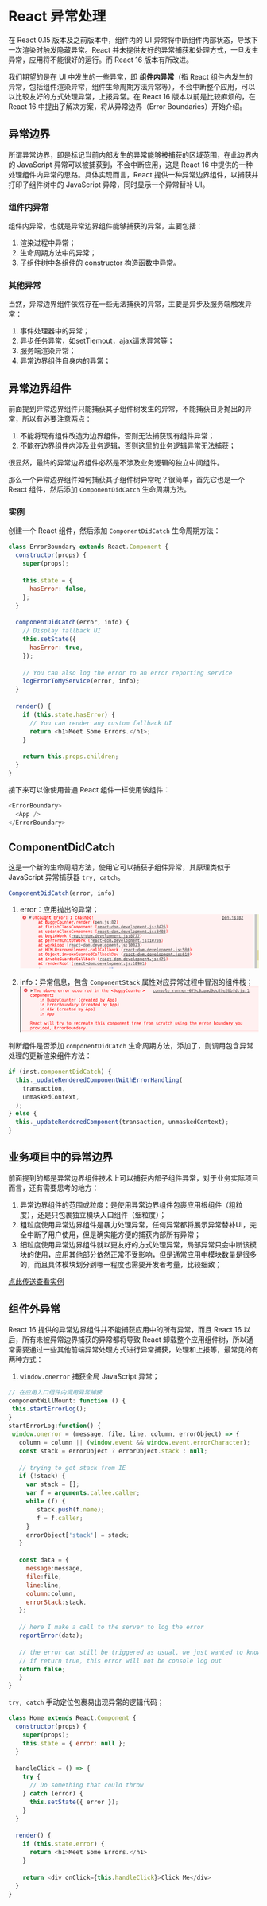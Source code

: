 React 异常处理
===

在 React 0.15 版本及之前版本中，组件内的 UI 异常将中断组件内部状态，导致下一次渲染时触发隐藏异常。React 并未提供友好的异常捕获和处理方式，一旦发生异常，应用将不能很好的运行。而 React 16 版本有所改进。

我们期望的是在 UI 中发生的一些异常，即 **组件内异常**（指 React 组件内发生的异常，包括组件渲染异常，组件生命周期方法异常等），不会中断整个应用，可以以比较友好的方式处理异常，上报异常。在 React 16 版本以前是比较麻烦的，在 React 16 中提出了解决方案，将从异常边界（Error Boundaries）开始介绍。


## 异常边界
所谓异常边界，即是标记当前内部发生的异常能够被捕获的区域范围，在此边界内的 JavaScript 异常可以被捕获到，不会中断应用，这是 React 16 中提供的一种处理组件内异常的思路。具体实现而言，React 提供一种异常边界组件，以捕获并打印子组件树中的 JavaScript 异常，同时显示一个异常替补 UI。

### 组件内异常
组件内异常，也就是异常边界组件能够捕获的异常，主要包括：

1. 渲染过程中异常；
2. 生命周期方法中的异常；
3. 子组件树中各组件的 constructor 构造函数中异常。

### 其他异常
当然，异常边界组件依然存在一些无法捕获的异常，主要是异步及服务端触发异常：

1. 事件处理器中的异常；
2. 异步任务异常，如setTiemout，ajax请求异常等；
3. 服务端渲染异常；
4. 异常边界组件自身内的异常；


## 异常边界组件
前面提到异常边界组件只能捕获其子组件树发生的异常，不能捕获自身抛出的异常，所以有必要注意两点：

1. 不能将现有组件改造为边界组件，否则无法捕获现有组件异常；
2. 不能在边界组件内涉及业务逻辑，否则这里的业务逻辑异常无法捕获；

很显然，最终的异常边界组件必然是不涉及业务逻辑的独立中间组件。

那么一个异常边界组件如何捕获其子组件树异常呢？很简单，首先它也是一个 React 组件，然后添加 `ComponentDidCatch` 生命周期方法。

### 实例
创建一个 React 组件，然后添加 `ComponentDidCatch` 生命周期方法：
```js
class ErrorBoundary extends React.Component {
  constructor(props) {
    super(props);

    this.state = {
      hasError: false,
    };
  }

  componentDidCatch(error, info) {
    // Display fallback UI
    this.setState({
      hasError: true,
    });

    // You can also log the error to an error reporting service
    logErrorToMyService(error, info);
  }

  render() {
    if (this.state.hasError) {
      // You can render any custom fallback UI
      return <h1>Meet Some Errors.</h1>;
    }

    return this.props.children;
  }
}
```

接下来可以像使用普通 React 组件一样使用该组件：
```js
<ErrorBoundary>
  <App />
</ErrorBoundary>
```


## ComponentDidCatch
这是一个新的生命周期方法，使用它可以捕获子组件异常，其原理类似于 JavaScript 异常捕获器 `try, catch`。
```js
ComponentDidCatch(error, info)
```

1. error：应用抛出的异常；
![异常捕捉01](./img/react-error-boundaries-error.png)

2. info：异常信息，包含 `ComponentStack` 属性对应异常过程中冒泡的组件栈；
![异常捕捉02](./img/react-error-boundaries-component-stack.png)

判断组件是否添加 `componentDidCatch` 生命周期方法，添加了，则调用包含异常处理的更新渲染组件方法：
```js
if (inst.componentDidCatch) {
  this._updateRenderedComponentWithErrorHandling(
    transaction,
    unmaskedContext,
  );
} else {
  this._updateRenderedComponent(transaction, unmaskedContext);
}
```


## 业务项目中的异常边界
前面提到的都是异常边界组件技术上可以捕获内部子组件异常，对于业务实际项目而言，还有需要思考的地方：

1. 异常边界组件的范围或粒度：是使用异常边界组件包裹应用根组件（粗粒度），还是只包裹独立模块入口组件（细粒度）；
2. 粗粒度使用异常边界组件是暴力处理异常，任何异常都将展示异常替补UI，完全中断了用户使用，但是确实能方便的捕获内部所有异常；
3. 细粒度使用异常边界组件就以更友好的方式处理异常，局部异常只会中断该模块的使用，应用其他部分依然正常不受影响，但是通常应用中模块数量是很多的，而且具体模块划分到哪一程度也需要开发者考量，比较细致；

[点此传送查看实例](https://codepen.io/gaearon/pen/wqvxGa?editors=0010)


## 组件外异常
React 16 提供的异常边界组件并不能捕获应用中的所有异常，而且 React 16 以后，所有未被异常边界捕获的异常都将导致 React 卸载整个应用组件树，所以通常需要通过一些其他前端异常处理方式进行异常捕获，处理和上报等，最常见的有两种方式：

1. `window.onerror` 捕获全局 JavaScript 异常；
```js
// 在应用入口组件内调用异常捕获
componentWillMount: function () {
 this.startErrorLog();
}
startErrorLog:function() {
 window.onerror = (message, file, line, column, errorObject) => {
   column = column || (window.event && window.event.errorCharacter);
   const stack = errorObject ? errorObject.stack : null;

   // trying to get stack from IE
   if (!stack) {
     var stack = [];
     var f = arguments.callee.caller;
     while (f) {
        stack.push(f.name);
        f = f.caller;
     }
     errorObject['stack'] = stack;
   }

   const data = {
     message:message,
     file:file,
     line:line,
     column:column,
     errorStack:stack,
   };

   // here I make a call to the server to log the error
   reportError(data);

   // the error can still be triggered as usual, we just wanted to know what's happening on the client side
   // if return true, this error will not be console log out
   return false;
   }
}
```

`try, catch` 手动定位包裹易出现异常的逻辑代码；
```js
class Home extends React.Component {
  constructor(props) {
    super(props);
    this.state = { error: null };
  }

  handleClick = () => {
    try {
      // Do something that could throw
    } catch (error) {
      this.setState({ error });
    }
  }

  render() {
    if (this.state.error) {
      return <h1>Meet Some Errors.</h1>
    }

    return <div onClick={this.handleClick}>Click Me</div>
  }
}
```